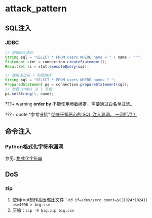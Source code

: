 # attack_pattern

## SQL注入

### JDBC

```java tab="错误的做法"
// 拼接SQL语句
String sql = "SELECT * FROM users WHERE name ='" + name + "'";
Statement stmt = connection.createStatement();
ResultSet rs = stmt.executeQuery(sql);
```

```java tab="推荐的做法"
// 使用占位符 ? 和预编译
String sql = "SELECT * FROM users WHERE name= ? ";
PreparedStatement ps = connection.prepareStatement(sql);
// 参数 index 从 1 开始
ps.setString(1, name);
```

???+ warning
    **order by** 不能使用参数绑定，需要通过白名单过滤。


???+ quote "参考链接"
    [彻底干掉恶心的 SQL 注入漏洞， 一网打尽！](https://mp.weixin.qq.com/s/hdOnO-tSGkQp0Wq3wcsIkw)


## 命令注入

### Python格式化字符串漏洞

参见: [格式化字符串](../../coding/python/0x01_datatype/#_3)


## DoS

### zip

1. 使用root制作高压缩比文件：`dd if=/dev/zero count=$((1024*1024)) bs=4096 > big.csv`
1. 压缩：`zip -9 big.zip big.csv`
